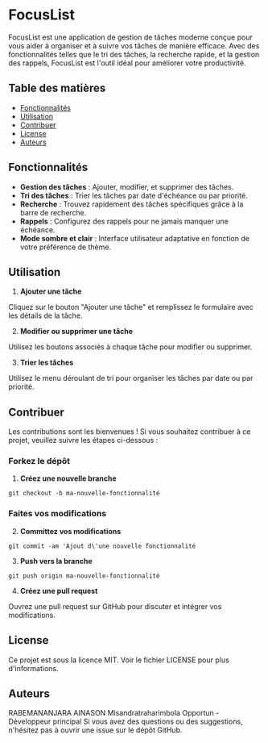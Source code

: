 # FocusList

FocusList est une application de gestion de tâches moderne conçue pour vous aider à organiser et à suivre vos tâches de manière efficace. Avec des fonctionnalités telles que le tri des tâches, la recherche rapide, et la gestion des rappels, FocusList est l'outil idéal pour améliorer votre productivité.

## Table des matières

- [Fonctionnalités](#fonctionnalités)
- [Utilisation](#utilisation)
- [Contribuer](#contribuer)
- [License](#license)
- [Auteurs](#auteurs)

## Fonctionnalités

- **Gestion des tâches** : Ajouter, modifier, et supprimer des tâches.
- **Tri des tâches** : Trier les tâches par date d'échéance ou par priorité.
- **Recherche** : Trouvez rapidement des tâches spécifiques grâce à la barre de recherche.
- **Rappels** : Configurez des rappels pour ne jamais manquer une échéance.
- **Mode sombre et clair** : Interface utilisateur adaptative en fonction de votre préférence de thème.

## Utilisation

1. **Ajouter une tâche**

Cliquez sur le bouton "Ajouter une tâche" et remplissez le formulaire avec les détails de la tâche.

2. **Modifier ou supprimer une tâche**

Utilisez les boutons associés à chaque tâche pour modifier ou supprimer.

3. **Trier les tâches**

Utilisez le menu déroulant de tri pour organiser les tâches par date ou par priorité.

## Contribuer
Les contributions sont les bienvenues ! Si vous souhaitez contribuer à ce projet, veuillez suivre les étapes ci-dessous :

### Forkez le dépôt

1. **Créez une nouvelle branche**

```
git checkout -b ma-nouvelle-fonctionnalité
```

### Faites vos modifications

2. **Committez vos modifications**

```
git commit -am 'Ajout d\'une nouvelle fonctionnalité
```

3. **Push vers la branche**

```
git push origin ma-nouvelle-fonctionnalité
```

4. **Créez une pull request**

Ouvrez une pull request sur GitHub pour discuter et intégrer vos modifications.

## License
Ce projet est sous la licence MIT. Voir le fichier LICENSE pour plus d'informations.

## Auteurs
RABEMANANJARA AINASON Misandratraharimbola Opportun - Développeur principal
Si vous avez des questions ou des suggestions, n'hésitez pas à ouvrir une issue sur le dépôt GitHub.
